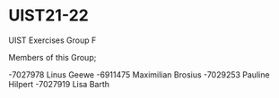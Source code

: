 # UIST21-22
UIST Exercises Group F

Members of this Group;

-7027978 Linus Geewe
-6911475 Maximilian Brosius
-7029253 Pauline Hilpert
-7027919 Lisa Barth

